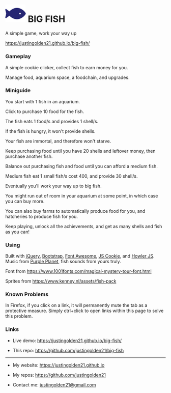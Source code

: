# <img src="img/fish-blue.png" width="64px"> BIG FISH

A simple game, work your way up

https://justingolden21.github.io/big-fish/

### Gameplay

A simple cookie clicker, collect fish to earn money for you.

Manage food, aquarium space, a foodchain, and upgrades.

<!-- <img src="img/screenshot.png"> -->

### Miniguide

You start with 1 fish in an aquarium.

Click to purchase 10 food for the fish.

The fish eats 1 food/s and provides 1 shell/s.

If the fish is hungry, it won't provide shells.

Your fish are immortal, and therefore won't starve.

Keep purchasing food until you have 20 shells and leftover money, then purchase another fish.

Balance out purchasing fish and food until you can afford a medium fish.

Medium fish eat 1 small fish/s cost 400, and provide 30 shell/s.

Eventually you'll work your way up to big fish.

You might run out of room in your aquarium at some point, in which case you can buy more.

You can also buy farms to automatically produce food for you, and hatcheries to produce fish for you.

Keep playing, unlock all the achievements, and get as many shells and fish as you can!

<!-- <img src="img/screenshot-mobile.png" width="50%"> -->

### Using

Built with [jQuery](http://jquery.com/), [Bootstrap](https://getbootstrap.com/), [Font Awesome](http://fontawesome.com), [JS Cookie](https://github.com/js-cookie/js-cookie), and [Howler JS](https://howlerjs.com/). Music from [Purple Planet](https://www.purple-planet.com/), fish sounds from yours truly.

Font from https://www.1001fonts.com/magical-mystery-tour-font.html

Sprites from https://www.kenney.nl/assets/fish-pack

### Known Problems

In Firefox, if you click on a link, it will permanently mute the tab as a protective measure. Simply ctrl+click to open links within this page to solve this problem.

### Links

- Live demo: https://justingolden21.github.io/big-fish/

- This repo: https://github.com/justingolden21/big-fish

<hr>

- My website: https://justingolden21.github.io

- My repos: https://github.com/justingolden21

- Contact me: justingolden21@gmail.com
